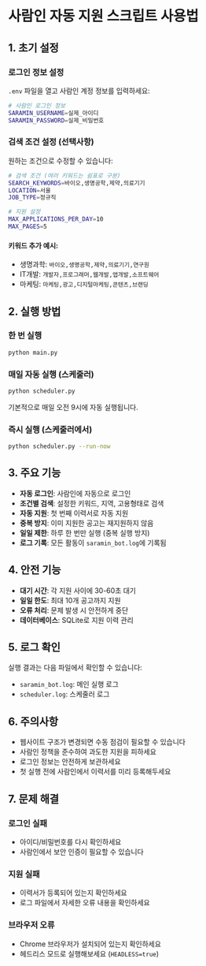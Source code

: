 # 사람인 자동 지원 스크립트 사용법

## 1. 초기 설정

### 로그인 정보 설정
`.env` 파일을 열고 사람인 계정 정보를 입력하세요:

```bash
# 사람인 로그인 정보
SARAMIN_USERNAME=실제_아이디
SARAMIN_PASSWORD=실제_비밀번호
```

### 검색 조건 설정 (선택사항)
원하는 조건으로 수정할 수 있습니다:

```bash
# 검색 조건 (여러 키워드는 쉼표로 구분)
SEARCH_KEYWORDS=바이오,생명공학,제약,의료기기
LOCATION=서울
JOB_TYPE=정규직

# 지원 설정
MAX_APPLICATIONS_PER_DAY=10
MAX_PAGES=5
```

#### 키워드 추가 예시:
- 생명과학: `바이오,생명공학,제약,의료기기,연구원`
- IT개발: `개발자,프로그래머,웹개발,앱개발,소프트웨어`
- 마케팅: `마케팅,광고,디지털마케팅,콘텐츠,브랜딩`

## 2. 실행 방법

### 한 번 실행
```bash
python main.py
```

### 매일 자동 실행 (스케줄러)
```bash
python scheduler.py
```

기본적으로 매일 오전 9시에 자동 실행됩니다.

### 즉시 실행 (스케줄러에서)
```bash
python scheduler.py --run-now
```

## 3. 주요 기능

- **자동 로그인**: 사람인에 자동으로 로그인
- **조건별 검색**: 설정한 키워드, 지역, 고용형태로 검색
- **자동 지원**: 첫 번째 이력서로 자동 지원
- **중복 방지**: 이미 지원한 공고는 재지원하지 않음
- **일일 제한**: 하루 한 번만 실행 (중복 실행 방지)
- **로그 기록**: 모든 활동이 `saramin_bot.log`에 기록됨

## 4. 안전 기능

- **대기 시간**: 각 지원 사이에 30-60초 대기
- **일일 한도**: 최대 10개 공고까지 지원
- **오류 처리**: 문제 발생 시 안전하게 중단
- **데이터베이스**: SQLite로 지원 이력 관리

## 5. 로그 확인

실행 결과는 다음 파일에서 확인할 수 있습니다:
- `saramin_bot.log`: 메인 실행 로그
- `scheduler.log`: 스케줄러 로그

## 6. 주의사항

- 웹사이트 구조가 변경되면 수동 점검이 필요할 수 있습니다
- 사람인 정책을 준수하여 과도한 지원을 피하세요
- 로그인 정보는 안전하게 보관하세요
- 첫 실행 전에 사람인에서 이력서를 미리 등록해두세요

## 7. 문제 해결

### 로그인 실패
- 아이디/비밀번호를 다시 확인하세요
- 사람인에서 보안 인증이 필요할 수 있습니다

### 지원 실패
- 이력서가 등록되어 있는지 확인하세요
- 로그 파일에서 자세한 오류 내용을 확인하세요

### 브라우저 오류
- Chrome 브라우저가 설치되어 있는지 확인하세요
- 헤드리스 모드로 실행해보세요 (`HEADLESS=true`)